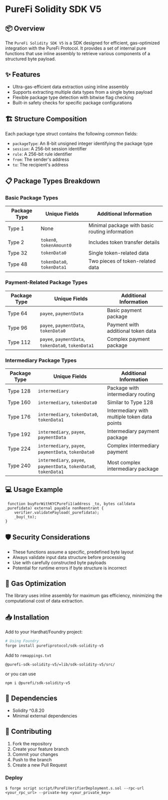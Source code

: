 # PureFi Solidity SDK V5

## 📦 Overview

The `PureFi Solidity SDK V5` is a SDK designed for efficient, gas-optimized integration with the PureFi Protocol. It provides a set of internal pure functions that use inline assembly to retrieve various components of a structured byte payload.

## ✨ Features

- Ultra-gas-efficient data extraction using inline assembly
- Supports extracting multiple data types from a single bytes payload
- Flexible package type detection with bitwise flag checking
- Built-in safety checks for specific package configurations

## 🏗️ Structure Composition

Each package type struct contains the following common fields:

- `packageType`: An 8-bit unsigned integer identifying the package type
- `session`: A 256-bit session identifier
- `rule`: A 256-bit rule identifier
- `from`: The sender's address
- `to`: The recipient's address

## 📋 Package Types Breakdown

### Basic Package Types

| Package Type | Unique Fields              | Additional Information                         |
|--------------|----------------------------|------------------------------------------------|
| Type 1       | None                       | Minimal package with basic routing information |
| Type 2       | `token0`, `tokenAmount0`   | Includes token transfer details                |
| Type 32      | `tokenData0`               | Single token-related data                      |
| Type 48      | `tokenData0`, `tokenData1` | Two pieces of token-related data               |

### Payment-Related Package Types

| Package Type | Unique Fields                                      | Additional Information             |
|--------------|----------------------------------------------------|------------------------------------|
| Type 64      | `payee`, `paymentData`                             | Basic payment package              |
| Type 96      | `payee`, `paymentData`, `tokenData0`               | Payment with additional token data |
| Type 112     | `payee`, `paymentData`, `tokenData0`, `tokenData1` | Complex payment package            |

### Intermediary Package Types

| Package Type | Unique Fields                                                      | Additional Information                       |
|--------------|--------------------------------------------------------------------|----------------------------------------------|
| Type 128     | `intermediary`                                                     | Package with intermediary routing            |
| Type 160     | `intermediary`, `tokenData0`                                       | Similar to Type 128                          |
| Type 176     | `intermediary`, `tokenData0`, `tokenData1`                         | Intermediary with multiple token data points |
| Type 192     | `intermediary`, `payee`, `paymentData`                             | Intermediary payment package                 |
| Type 224     | `intermediary`, `payee`, `paymentData`, `tokenData0`               | Complex intermediary payment                 |
| Type 240     | `intermediary`, `payee`, `paymentData`, `tokenData0`, `tokenData1` | Most complex intermediary package            |


## 💻 Usage Example

```solidity
 function buyForWithKYCPurefi1(address _to, bytes calldata _purefidata) external payable nonReentrant {
    verifier.validatePayload(_purefidata);
    _buy(_to);
}
```

## 🛡️ Security Considerations

- These functions assume a specific, predefined byte layout
- Always validate input data structure before processing
- Use with carefully constructed byte payloads
- Potential for runtime errors if byte structure is incorrect

## 🚀 Gas Optimization

The library uses inline assembly for maximum gas efficiency, minimizing the computational cost of data extraction.

## 📥 Installation

Add to your Hardhat/Foundry project:

```bash
# Using Foundry
forge install purefiprotocol/sdk-solidity-v5
```

Add to `remappings.txt`
```
@purefi-sdk-solidity-v5/=lib/sdk-solidity-v5/src/
```

or you can use 

```shell
npm i @purefi/sdk-solidity-v5
```

## 🔗 Dependencies

- Solidity ^0.8.20
- Minimal external dependencies

## 🤝 Contributing

1. Fork the repository
2. Create your feature branch
3. Commit your changes
4. Push to the branch
5. Create a new Pull Request


### Deploy

```shell
$ forge script script/PureFiVerifierDeployment.s.sol --rpc-url <your_rpc_url> --private-key <your_private_key>
```
